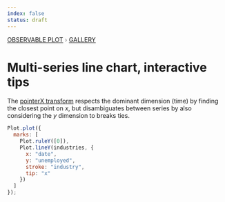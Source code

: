 ```yaml
---
index: false
status: draft
---
```


<div style="color: grey; font: 13px/25.5px var(--sans-serif); text-transform: uppercase;"><h1 style="display: none;">Plot: Multi-series line chart, interactive tips</h1><a href="/plot">Observable Plot</a> › <a href="/@observablehq/plot-gallery">Gallery</a></div>

# Multi-series line chart, interactive tips

The [pointerX transform](https://observablehq.com/plot/interactions/pointer) respects the dominant dimension (time) by finding the closest point on _x_, but disambiguates between series by also considering the _y_ dimension to breaks ties.

```js echo
Plot.plot({
  marks: [
    Plot.ruleY([0]),
    Plot.lineY(industries, {
      x: "date",
      y: "unemployed",
      stroke: "industry",
      tip: "x"
    })
  ]
});
```
